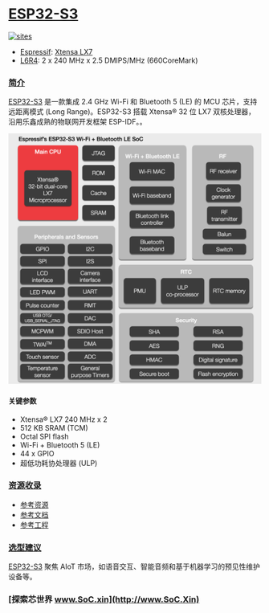 ﻿# [ESP32-S3](https://github.com/SoCXin/ESP32-S3)

[![sites](http://182.61.61.133/link/resources/SoC.png)](http://www.SoC.Xin)

* [Espressif](https://www.espressif.com/): [Xtensa LX7](https://github.com/SoCXin/MIPS)
* [L6R4](https://github.com/SoCXin/Level): 2 x 240 MHz x 2.5 DMIPS/MHz (660CoreMark)


### [简介](https://github.com/SoCXin/ESP32-S3/wiki)

[ESP32-S3](https://github.com/SoCXin/ESP32-S3)  是一款集成 2.4 GHz Wi-Fi 和 Bluetooth 5 (LE) 的 MCU 芯片，支持远距离模式 (Long Range)。ESP32-S3 搭载 Xtensa® 32 位 LX7 双核处理器，沿用乐鑫成熟的物联网开发框架 ESP-IDF。。

[![sites](docs/ESP32-S3.png)](https://www.espressif.com/zh-hans/products/socs/ESP32-S3)


#### 关键参数

* Xtensa® LX7 240 MHz x 2
* 512 KB SRAM (TCM)
* Octal SPI flash
* Wi-Fi + Bluetooth 5 (LE)
* 44 x GPIO
* 超低功耗协处理器 (ULP)

### [资源收录](https://github.com/SoCXin)

* [参考资源](src/)
* [参考文档](docs/)
* [参考工程](project/)


### [选型建议](https://github.com/SoCXin/ESP32-S3)

[ESP32-S3](https://github.com/SoCXin/ESP32-S3) 聚焦 AIoT 市场，如语音交互、智能音频和基于机器学习的预见性维护设备等。

### [探索芯世界 www.SoC.xin](http://www.SoC.Xin)
